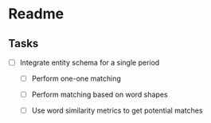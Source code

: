# Readme

## Tasks
- [ ] Integrate entity schema for a single period
    - [ ] Perform one-one matching
    - [ ] Perform matching based on word shapes
    - [ ] Use word similarity metrics to get potential matches
    
